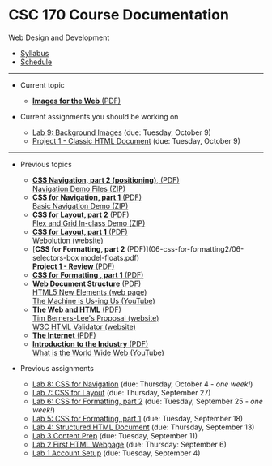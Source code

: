 # CSC 170 Course Documentation
Web Design and Development

- [Syllabus](syllabus.md)
- [Schedule](schedule.md) 

<hr>

- Current topic

  - [**Images for the Web** (PDF)](11-images-for-the-web/11-images-for-the-web.pdf)
- Current assignments you should be working on

  - [Lab 9: Background Images](lab09-background-images/instructions.md) (due: Tuesday, October 9)
  - [Project 1 - Classic HTML Document](project01-classic-html-document/instructions.md) (due: Tuesday, October 9)


<hr>

- Previous topics

  - [**CSS Navigation, part 2 (positioning)**, (PDF)](10-css-for-navigation2/10-css-positioning.pdf)<br>[Navigation Demo Files (ZIP)](10-css-for-navigation2/nav-demos.zip)
  - [**CSS for Navigation, part 1** (PDF)](09-css-for-navigation1/09-css-for-navigation1.pdf)<br>[Basic Navigation Demo (ZIP)](09-css-for-navigation1/demo_basic-navigation.zip)
  - [**CSS for Layout, part 2** (PDF)](08-css-for-layout2/08-css-for-layout2.pdf)<br>[Flex and Grid In-class Demo (ZIP)](08-css-for-layout2/flex-grid_demo.zip)
  - [**CSS for Layout, part 1** (PDF)](07-css-for-layout1/07-css-for-layout1.pdf)<br>[Webolution (website)](http://fabianburghardt.de/webolution/)
  - [**CSS for Formatting, part 2** (PDF)](06-css-for-formatting2/06-selectors-box model-floats.pdf)<br> [**Project 1 - Review** (PDF)](06-css-for-formatting2/06a-project1-review.pdf)
  - [**CSS for Formatting , part 1** (PDF)](05-css-for-formatting1/05-css-for-formatting1.pdf)
  - [**Web Document Structure** (PDF)](04-web-document-structure/04-web-document-structure.pdf)<br>[HTML5 New Elements (web page)](https://www.w3schools.com/html/html5_new_elements.asp)<br>[The Machine is Us-ing Us (YouTube)](https://www.youtube.com/watch?v=NLlGopyXT_g&feature=youtu.be)
  - [**The Web and HTML** (PDF)](03-web-and-html/03-web-and-html.pdf)<br>[Tim Berners-Lee's Proposal (website)](http://info.cern.ch/Proposal.html)<br>[W3C HTML Validator (website)](https://validator.w3.org/)
  - [**The Internet** (PDF)](02-internet/02-internet.pdf)
  - [**Introduction to the Industry** (PDF)](01-introduction-to-the-industry/01-introduction-to-the-industry.pdf)<br>[What is the World Wide Web (YouTube)](https://www.youtube.com/watch?v=J8hzJxb0rpc)
- Previous assignments

  - [Lab 8: CSS for Navigation](lab08-css-for-navigation/instructions.md) (due: Thursday, October 4 - *one week!*)
  - [Lab 7: CSS for Layout](lab07-css-for-layout/instructions.md) (due: Thursday, September 27)
  - [Lab 6: CSS for Formatting, part 2](lab06-css-for-formatting2/instructions.md) (due: Tuesday, September 25 - *one week!*)
  - [Lab 5: CSS for Formatting, part 1](lab05-css-for-formatting1/instructions.md) (due: Tuesday, September 18)
  - [Lab 4: Structured HTML Document](lab04-structured-html-document/instructions.md) (due: Thursday, September 13)
  - [Lab 3 Content Prep](lab03-content-prep/instructions.md) (due: Tuesday, September 11)
  - [Lab 2 First HTML Webpage](lab02-first-html-webpage/instructions.md) (due: Thursday: September 6)
  - [Lab 1 Account Setup](lab01-account-setup/instructions.md) (due: Tuesday, September 4)

